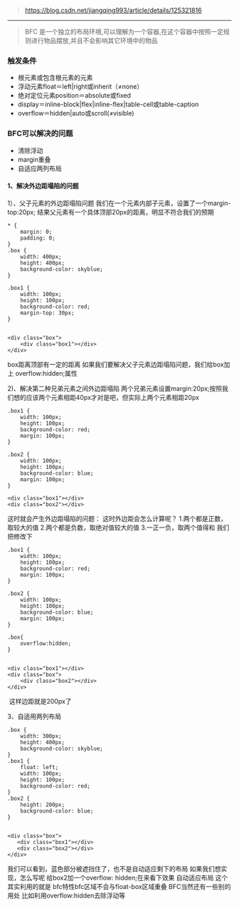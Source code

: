 > https://blog.csdn.net/jiangqing993/article/details/125321816

-----

> BFC 是一个独立的布局环境,可以理解为一个容器,在这个容器中按照一定规则进行物品摆放,并且不会影响其它环境中的物品

### 触发条件

- 根元素或包含根元素的元素
- 浮动元素float＝left|right或inherit（≠none）
- 绝对定位元素position＝absolute或fixed
- display＝inline-block|flex|inline-flex|table-cell或table-caption
- overflow＝hidden|auto或scroll(≠visible)

### BFC可以解决的问题

- 清除浮动
- margin重叠
- 自适应两列布局

#### 1、解决外边距塌陷的问题

1）、父子元素的外边距塌陷问题
我们在一个元素内部子元素，设置了一个margin-top:20px; 结果父元素有一个具体顶部20px的距离，明显不符合我们的预期

```
* {
    margin: 0;
    padding: 0;
}
.box {
    width: 400px;
    height: 400px;
    background-color: skyblue;
}

.box1 {
    width: 100px;
    height: 100px;
    background-color: red;
    margin-top: 30px;
}


<div class="box">
    <div class="box1"></div>
</div>
```

box距离顶部有一定的距离
如果我们要解决父子元素边距塌陷问题，我们给box加上 overflow:hidden;属性

2)、解决第二种兄弟元素之间外边距塌陷
两个兄弟元素设置margin:20px;按照我们想的应该两个元素相距40px才对是吧，但实际上两个元素相距20px

```
.box1 {
    width: 100px;
    height: 100px;
    background-color: red;
    margin: 100px;
}

.box2 {
    width: 100px;
    height: 100px;
    background-color: blue;
    margin: 100px; 
}

<div class="box1"></div>
<div class="box2"></div>
```

这时就会产生外边距塌陷的问题：
这时外边距会怎么计算呢？
1.两个都是正数，取较大的值
2.两个都是负数，取绝对值较大的值
3.一正一负，取两个值得和
我们把修改下

```
.box1 {
    width: 100px;
    height: 100px;
    background-color: red;
    margin: 100px;
}

.box2 {
    width: 100px;
    height: 100px;
    background-color: blue;
    margin: 100px; 
}

.box{
    overflow:hidden;
}


<div class="box1"></div>
<div class="box">
    <div class="box2"></div>
</div>
```

 这样边距就是200px了

3、自适用两列布局

```
.box {
    width: 300px;
    height: 400px;
    background-color: skyblue;
}
.box1 {
    float: left;
    width: 100px;
    height: 100px;
    background-color: red;
} 
.box2 {
    height: 200px;
    background-color: blue;
}


<div class="box">
   <div class="box1"></div>
   <div class="box2"></div>
</div>
```

我们可以看到，蓝色部分被遮挡住了，也不是自动适应剩下的布局
如果我们想实现，怎么写呢
给box2加一个overflow: hidden;在来看下效果
自动适应布局
这个其实利用的就是 bfc特性bfc区域不会与float-box区域重叠
BFC当然还有一些别的用处 比如利用overflow:hidden去除浮动等
